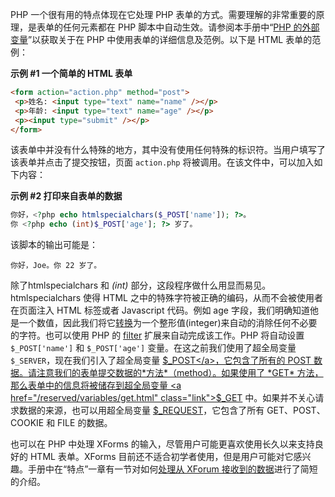 PHP 一个很有用的特点体现在它处理 PHP
表单的方式。需要理解的非常重要的原理，是表单的任何元素都在 PHP
脚本中自动生效。请参阅本手册中“<a href="/language/variables/external.html" class="link">PHP 的外部变量</a>”以获取关于在
PHP 中使用表单的详细信息及范例。以下是 HTML 表单的范例：

**示例 \#1 一个简单的 HTML 表单**

``` html
<form action="action.php" method="post">
 <p>姓名: <input type="text" name="name" /></p>
 <p>年龄: <input type="text" name="age" /></p>
 <p><input type="submit" /></p>
</form>
```

该表单中并没有什么特殊的地方，其中没有使用任何特殊的标识符。当用户填写了该表单并点击了提交按钮，页面
`action.php` 将被调用。在该文件中，可以加入如下内容：

**示例 \#2 打印来自表单的数据**

``` php
你好，<?php echo htmlspecialchars($_POST['name']); ?>。
你 <?php echo (int)$_POST['age']; ?> 岁了。
```

该脚本的输出可能是：

    你好，Joe。你 22 岁了。

除了<span class="function">htmlspecialchars</span> 和 *(int)*
部分，这段程序做什么用显而易见。<span
class="function">htmlspecialchars</span> 使得 HTML
之中的特殊字符被正确的编码，从而不会被使用者在页面注入 HTML 标签或者
Javascript 代码。例如 age
字段，我们明确知道他是一个数值，因此我们将它<a href="/language/types/type-juggling.html#language.types.typecasting" class="link">转换</a>为一个<span
class="type">整形值(integer)</span>来自动的消除任何不必要的字符。也可以使用
PHP 的 <a href="/ref/filter.html" class="link">filter</a>
扩展来自动完成该工作。PHP 将自动设置 `$_POST['name']` 和 `$_POST['age']`
变量。在这之前我们使用了超全局变量 `$_SERVER`，现在我们引入了超全局变量
<a href="/reserved/variables/post.html" class="link">$_POST</a>，它包含了所有的
POST 数据。请注意我们的表单提交数据的*方法*（method）。如果使用了 *GET*
方法，那么表单中的信息将被储存到超全局变量
<a href="/reserved/variables/get.html" class="link">$_GET</a>
中。如果并不关心请求数据的来源，也可以用超全局变量
<a href="/reserved/variables/request.html" class="link">$_REQUEST</a>，它包含了所有
GET、POST、COOKIE 和 FILE 的数据。

也可以在 PHP 中处理 XForms
的输入，尽管用户可能更喜欢使用长久以来支持良好的 HTML 表单。XForms
目前还不适合初学者使用，但是用户可能对它感兴趣。手册中在“特点”一章有一节对如何<a href="/features/xforms.html" class="link">处理从 XForum 接收到的数据</a>进行了简短的介绍。
